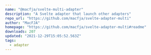 ```yaml
---
name: "@macfja/svelte-multi-adapter"
description: "A Svelte adapter that launch other adapters"
repo_url: "https://github.com/macfja/svelte-adapter-multi"
author: "MacFJA"
homepage: "https://github.com/macfja/svelte-adapter-multi#readme"
downloads: 207
updated: "2021-12-29T15:05:52.563Z"
tags: 
  - adapter
---
```

